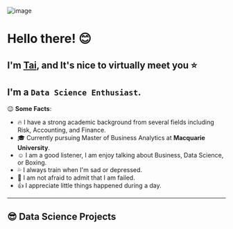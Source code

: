 ![image](https://user-images.githubusercontent.com/80444382/168426618-9ba70472-b123-4860-b15a-5243dba3fdf3.png)

# Hello there! :blush:

## I'm [**Tai**](https://www.linkedin.com/in/tai-pham-716729139/), and It's nice to virtually meet you :star:

I'm a **`Data Science Enthusiast`**.
---
:wink: **Some Facts**:

* :fire: I have a strong academic background from several fields including Risk, Accounting, and Finance.
* :mortar_board: Currently pursuing Master of Business Analytics at **Macquarie University**.
* :relaxed: I am a good listener, I am enjoy talking about Business, Data Science, or Boxing.
* :sweat_drops: I always train when I'm sad or depressed.
* :clap: I am not afraid to admit that I am failed.
* :thumbsup: I appreciate little things happened during a day.
---
## :sunglasses: Data Science Projects

